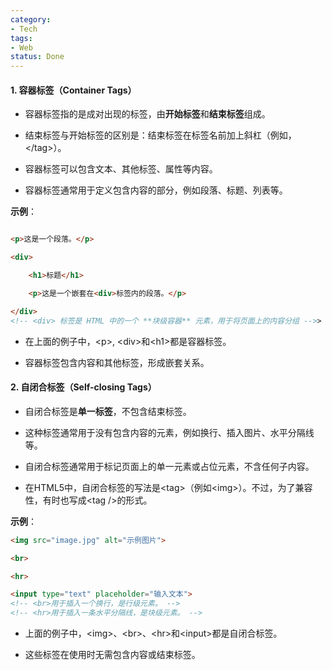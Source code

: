 ```yaml
---
category:
- Tech
tags:
- Web
status: Done
---
```




#### **1. 容器标签（Container Tags）**

- 容器标签指的是成对出现的标签，由**开始标签**和**结束标签**组成。

- 结束标签与开始标签的区别是：结束标签在标签名前加上斜杠（例如，\</tag>）。

- 容器标签可以包含文本、其他标签、属性等内容。

- 容器标签通常用于定义包含内容的部分，例如段落、标题、列表等。

**示例**：
```html

<p>这是一个段落。</p>

<div>

    <h1>标题</h1>

    <p>这是一个嵌套在<div>标签内的段落。</p>

</div>
<!-- <div> 标签是 HTML 中的一个 **块级容器** 元素，用于将页面上的内容分组 -->>
```
  
- 在上面的例子中，\<p>, \<div>和\<h1>都是容器标签。

- 容器标签包含内容和其他标签，形成嵌套关系。

#### 2. 自闭合标签（Self-closing Tags）

- 自闭合标签是**单一标签**，不包含结束标签。

- 这种标签通常用于没有包含内容的元素，例如换行、插入图片、水平分隔线等。

- 自闭合标签通常用于标记页面上的单一元素或占位元素，不含任何子内容。

- 在HTML5中，自闭合标签的写法是\<tag>（例如\<img>）。不过，为了兼容性，有时也写成\<tag />的形式。

**示例**：
```html
<img src="image.jpg" alt="示例图片">

<br>

<hr>

<input type="text" placeholder="输入文本">
<!-- <br>用于插入一个换行，是行级元素。 -->
<!-- <hr>用于插入一条水平分隔线，是块级元素。 -->
```
  
- 上面的例子中，\<img>、\<br>、\<hr>和\<input>都是自闭合标签。

- 这些标签在使用时无需包含内容或结束标签。

